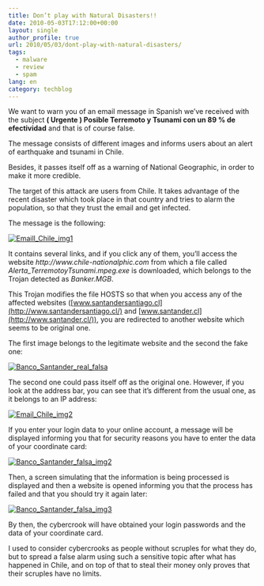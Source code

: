 ```yaml
---
title: Don’t play with Natural Disasters!!
date: 2010-05-03T17:12:00+00:00
layout: single
author_profile: true
url: 2010/05/03/dont-play-with-natural-disasters/
tags:
  - malware
  - review
  - spam
lang: en
category: techblog
---
```

We want to warn you of an email message in Spanish we’ve received with the subject **( Urgente ) Posible Terremoto y Tsunami con un 89 % de efectividad** and that is of course false. 

The message consists of different images and informs users about an alert of earthquake and tsunami in Chile. 

Besides, it passes itself off as a warning of National Geographic, in order to make it more credible. 

The target of this attack are users from Chile. It takes advantage of the recent disaster which took place in that country and tries to alarm the population, so that they trust the email and get infected. 

The message is the following: 

[![Emaill_Chile_img1](http://lh6.ggpht.com/_vaUVXcmC3OI/S978sbfmbNI/AAAAAAAACCU/N9iGDQsTt8U/Emaill_Chile_img1_thumb%5B2%5D.jpg?imgmax=800 "Emaill_Chile_img1")](http://lh5.ggpht.com/_vaUVXcmC3OI/S978pcud1ZI/AAAAAAAACCQ/FBs-x1lD1T0/s1600-h/Emaill_Chile_img1%5B4%5D.jpg) 

It contains several links, and if you click any of them, you’ll access the website _http://www.chile-national_<blocked>_phic.com_ from which a file called _Alerta_TerremotoyTsunami.mpeg.exe_ is downloaded, which belongs to the Trojan detected as _Banker.MGB_. 

This Trojan modifies the file HOSTS so that when you access any of the affected websites ([www.santandersantiago.cl](http://www.santandersantiago.cl/) and [www.santander.cl](http://www.santander.cl/)), you are redirected to another website which seems to be original one. 

The first image belongs to the legitimate website and the second the fake one: 

[![Banco_Santander_real_falsa](http://lh6.ggpht.com/_vaUVXcmC3OI/S978wsg1IVI/AAAAAAAACCc/NwiOEdI1rQ0/Banco_Santander_real_falsa_thumb%5B2%5D.jpg?imgmax=800 "Banco_Santander_real_falsa")](http://lh5.ggpht.com/_vaUVXcmC3OI/S978ua5dWiI/AAAAAAAACCY/Kj5i7C1L0G0/s1600-h/Banco_Santander_real_falsa%5B4%5D.jpg) 

The second one could pass itself off as the original one. However, if you look at the address bar, you can see that it’s different from the usual one, as it belongs to an IP address:

[![Email_Chile_img2](http://lh6.ggpht.com/_vaUVXcmC3OI/S9780MWjC3I/AAAAAAAACCk/-VjOeMcjJS0/Email_Chile_img2_thumb%5B2%5D.jpg?imgmax=800 "Email_Chile_img2")](http://lh5.ggpht.com/_vaUVXcmC3OI/S978yh3odFI/AAAAAAAACCg/30B_CunYm2E/s1600-h/Email_Chile_img2%5B4%5D.jpg) 

If you enter your login data to your online account, a message will be displayed informing you that for security reasons you have to enter the data of your coordinate card:

[![Banco_Santander_falsa_img2](http://lh6.ggpht.com/_vaUVXcmC3OI/S97847soptI/AAAAAAAACCs/wC26ZfJOTrI/Banco_Santander_falsa_img2_thumb%5B2%5D.jpg?imgmax=800 "Banco_Santander_falsa_img2")](http://lh6.ggpht.com/_vaUVXcmC3OI/S9782lUV5-I/AAAAAAAACCo/8PypUqldJDc/s1600-h/Banco_Santander_falsa_img2%5B4%5D.jpg) 

Then, a screen simulating that the information is being processed is displayed and then a website is opened informing you that the process has failed and that you should try it again later:

[![Banco_Santander_falsa_img3](http://lh5.ggpht.com/_vaUVXcmC3OI/S9789Rfh_EI/AAAAAAAACC0/vB8GdCMqqf4/Banco_Santander_falsa_img3_thumb%5B2%5D.jpg?imgmax=800 "Banco_Santander_falsa_img3")](http://lh5.ggpht.com/_vaUVXcmC3OI/S9786ytTHbI/AAAAAAAACCw/uToBxizTTtA/s1600-h/Banco_Santander_falsa_img3%5B4%5D.jpg) 

By then, the cybercrook will have obtained your login passwords and the data of your coordinate card. 

I used to consider cybercrooks as people without scruples for what they do, but to spread a false alarm using such a sensitive topic after what has happened in Chile, and on top of that to steal their money only proves that their scruples have no limits.